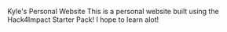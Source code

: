 Kyle's Personal Website
This is a personal website built using the Hack4Impact Starter Pack!
I hope to learn alot!
